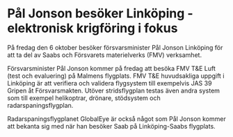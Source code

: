 # Pål Jonson besöker Linköping - elektronisk krigföring i fokus

På fredag den 6 oktober besöker försvarsminister Pål Jonson Linköping för att ta del av Saabs och Försvarets materielverks (FMV) verksamhet.

Försvarsminister Pål Jonson kommer på fredag att besöka FMV T&E Luft (test och evaluering) på Malmens flygplats. FMV T&E huvudsakliga uppgift i Linköping är att verifiera och validera flygsystem till exempelvis JAS 39 Gripen åt Försvarsmakten. Utöver stridsflygplan testas även andra system som till exempel helikoptrar, drönare, stödsystem och radarspaningsflygplan.

Radarspaningsflygplanet GlobalEye är också något som Pål Jonson kommer att bekanta sig med när han besöker Saab på Linköping-Saabs flygplats.
